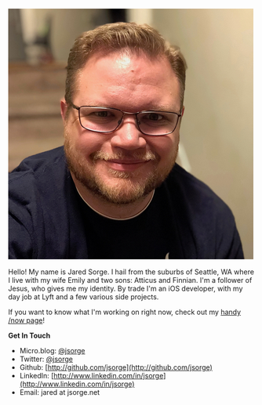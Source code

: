 ![Me](assets/avatar.jpg)

Hello! My name is Jared Sorge. I hail from the suburbs of Seattle, WA where I live with my wife Emily and two sons: Atticus and Finnian. I'm a follower of Jesus, who gives me my identity. By trade I'm an iOS developer, with my day job at Lyft and a few various side projects.

If you want to know what I'm working on right now, check out my [handy /now page](http://jsorge.net/now)!

**Get In Touch**

* Micro.blog: [@jsorge](https://micro.blog/jsorge)
* Twitter: [@jsorge](https://twitter.com/jsorge)
* Github: [http://github.com/jsorge](http://github.com/jsorge)
* LinkedIn: [http://www.linkedin.com/in/jsorge](http://www.linkedin.com/in/jsorge)
* Email: jared at jsorge.net
